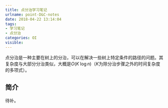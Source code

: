 ```yaml
---
title: 点分治学习笔记
urlname: point-D&C-notes
date: 2018-04-22 13:14:04
tags:
- 学习笔记
- 点分治
categories: OI
visible:
---
```



点分治是一种主要在树上的分治，可以在解决一些树上特定条件的路径的问题。其复杂度与大部分分治类似，大概是$O(K \; \log{n})$（$K$为除分治步骤之外的时间复杂度的多项式）。

<!-- more -->

## 简介

待补。